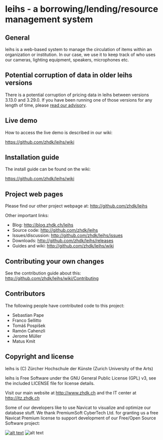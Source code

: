 # leihs - a borrowing/lending/resource management system

## General

leihs is a web-based system to manage the circulation of items within an 
organization or institution. In our case, we use it to keep track of who uses 
our cameras, lighting equipment, speakers, microphones etc.

## Potential corruption of data in older leihs versions

There is a potential corruption of pricing data in leihs between versions 
3.13.0 and 3.29.0. If you have been running one of those versions for any 
length of time, please [read our advisory](http://blog.zhdk.ch/leihs/2015/06/30/potential-corruption-of-some-pricing-data-in-leihs-versions-between-3-13-0-and-3-29-0/).


## Live demo

How to access the live demo is described in our wiki:

https://github.com/zhdk/leihs/wiki


## Installation guide

The install guide can be found on the wiki:

https://github.com/zhdk/leihs/wiki


## Project web pages

Please find our other project webpage at:
http://github.com/zhdk/leihs


Other important links:

* Blog:                http://blog.zhdk.ch/leihs
* Source code:         http://github.com/zhdk/leihs
* Issues/discussion:   http://github.com/zhdk/leihs/issues
* Downloads:           http://github.com/zhdk/leihs/releases
* Guides and wiki:     http://github.com/zhdk/leihs/wiki

## Contributing your own changes

See the contribution guide about this: http://github.com/zhdk/leihs/wiki/Contributing

## Contributors

The following people have contributed code to this project:

* Sebastian Pape
* Franco Sellitto
* Tomáš Pospíšek
* Ramón Cahenzli
* Jerome Müller
* Matus Kmit


## Copyright and license

leihs is (C) Zürcher Hochschule der Künste (Zurich University of the Arts)

leihs is Free Software under the GNU General Public License (GPL) v3, see the included LICENSE file for license details.

Visit our main website at http://www.zhdk.ch and the IT center 
at http://itz.zhdk.ch

Some of our developers like to use Navicat to visualize and optimize our database
stuff. We thank PremiumSoft CyberTech Ltd. for granting us a free Navicat Premium
license to support development of our Free/Open Source Software project:

[![alt text](https://github.com/zhdk/leihs/raw/master/doc/images/zhdk_logo.png "ZHdK logo")](http://www.zhdk.ch) ![alt text](https://github.com/zhdk/leihs/raw/master/doc/images/navicat_logo.png "Navicat Premium Logo")
